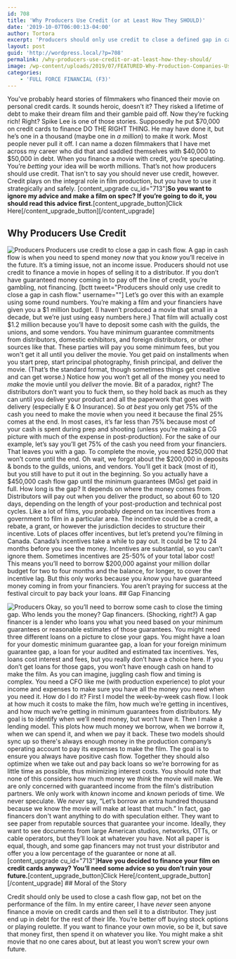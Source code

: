 ```yaml
---
id: 708
title: 'Why Producers Use Credit (or at Least How They SHOULD)'
date: '2019-10-07T06:00:13-04:00'
author: Tortora
excerpt: 'Producers should only use credit to close a defined gap in cash flow, not finance a movie in hopes of selling it to a distributor.'
layout: post
guid: 'http://wordpress.local/?p=708'
permalink: /why-producers-use-credit-or-at-least-how-they-should/
image: /wp-content/uploads/2019/07/FEATURED-Why-Production-Companies-Use-Credit.jpeg
categories:
    - 'FULL FORCE FINANCIAL (F3)'
---
```


You've probably heard stories of filmmakers who financed their movie on personal credit cards. It sounds heroic, doesn’t it? They risked a lifetime of debt to make their dream film and their gamble paid off. Now they’re fucking rich! Right? Spike Lee is one of those stories. Supposedly he put $70,000 on credit cards to finance DO THE RIGHT THING. He may have done it, but he’s one in a thousand (maybe one in *a million*) to make it work. Most people never pull it off. I can name a dozen filmmakers that I have met across my career who did that and saddled themselves with $40,000 to $50,000 in debt. When you finance a movie with credit, you’re speculating. You’re *betting* your idea will be worth millions. That’s not how producers should use credit. That isn't to say you should never use credit, however. Credit plays on the integral role in film production, but you have to use it strategically and safely. \[content\_upgrade cu\_id="713"\]**So you want to ignore my advice and make a film on spec? If you’re going to do it, you should read this advice first.**\[content\_upgrade\_button\]Click Here\[/content\_upgrade\_button\]\[/content\_upgrade\]

## Why Producers Use Credit

 ![Producers](http://wordpress.local/wp-content/uploads/2019/07/why-production-companies-use-credit.jpeg) Producers use credit to close a gap in cash flow. A gap in cash flow is when you need to spend money *now* that you *know* you’ll receive in the future. It’s a timing issue, not an income issue. Producers should not use credit to finance a movie in hopes of selling it to a distributor. If you don’t have guaranteed money coming in to pay off the line of credit, you’re gambling, not financing. \[bctt tweet="Producers should only use credit to close a gap in cash flow." username=""\] Let’s go over this with an example using some round numbers. You’re making a film and your financiers have given you a $1 million budget. (I haven’t produced a movie that small in a decade, but we’re just using easy numbers here.) That film will actually cost $1.2 million because you’ll have to deposit some cash with the guilds, the unions, and some vendors. You have minimum guarantee commitments from distributors, domestic exhibitors, and foreign distributors, or other sources like that. These parties will pay you some minimum fees, but you won't get it all until you deliver the movie. You get paid on installments when you start prep, start principal photography, finish principal, and deliver the movie. (That’s the standard format, though sometimes things get creative and can get worse.) Notice how you won’t get all of the money you need to *make* the movie until you *deliver* the movie. Bit of a paradox, right? The distributors don’t want you to fuck them, so they hold back as much as they can until you deliver your product and all the paperwork that goes with delivery (especially E &amp; O Insurance). So *at best* you only get 75% of the cash you need to make the movie when you need it because the final 25% comes at the end. In most cases, it’s far less than 75% because most of your cash is spent during prep and shooting (unless you’re making a CG picture with much of the expense in post-production). For the sake of our example, let’s say you’ll get 75% of the cash you need from your financiers. That leaves you with a gap. To complete the movie, you need $250,000 that won’t come until the end. Oh wait, we forgot about the $200,000 in deposits &amp; bonds to the guilds, unions, and vendors. You’ll get it back (most of it), but you still have to put it out in the beginning. So you actually have a $450,000 cash flow gap until the minimum guarantees (MGs) get paid in full. How long is the gap? It depends on where the money comes from. Distributors will pay out when you deliver the product, so about 60 to 120 days, depending on the length of your post-production and technical post cycles. Like a lot of films, you probably depend on tax incentives from a government to film in a particular area. The incentive could be a credit, a rebate, a grant, or however the jurisdiction decides to structure their incentive. Lots of places offer incentives, but let’s pretend you’re filming in Canada. Canada’s incentives take a while to pay out. It could be 12 to 24 months before you see the money. Incentives are substantial, so you can’t ignore them. Sometimes incentives are 25-50% of your total labor cost! This means you’ll need to borrow $200,000 against your million dollar budget for two to four months and the balance, for longer, to cover the incentive lag. But this only works because you *know* you have guaranteed money coming in from your financiers. You aren’t praying for success at the festival circuit to pay back your loans. ## Gap Financing

 ![Producers](http://wordpress.local/wp-content/uploads/2019/07/gap-financing.jpeg) Okay, so you’ll need to borrow some cash to close the timing gap. Who lends you the money? Gap financers. (Shocking, right?) A gap financer is a lender who loans you what you need based on your minimum guarantees or reasonable estimates of those guarantees. You might need three different loans on a picture to close your gaps. You might have a loan for your domestic minimum guarantee gap, a loan for your foreign minimum guarantee gap, a loan for your audited and estimated tax incentives. Yes, loans cost interest and fees, but you really don’t have a choice here. If you don’t get loans for those gaps, you won’t have enough cash on hand to make the film. As you can imagine, juggling cash flow and timing is complex. You need a CFO like me (with production experience) to plot your income and expenses to make sure you have all the money you need when you need it. How do I do it? First I model the week-by-week cash flow. I look at how much it costs to make the film, how much we’re getting in incentives, and how much we’re getting in minimum guarantees from distributors. My goal is to identify when we’ll need money, but won’t have it. Then I make a lending model. This plots how much money we borrow, when we borrow it, when we can spend it, and when we pay it back. These two models should sync up so there's always enough money in the production company’s operating account to pay its expenses to make the film. The goal is to ensure you always have positive cash flow. Together they should also optimize when we take out and pay back loans so we’re borrowing for as little time as possible, thus minimizing interest costs. You should note that none of this considers how much money we *think* the movie will make. We are only concerned with guaranteed income from the film's distribution partners. We only work with *known* income and *known* periods of time. We never speculate. We *never* say, “Let’s borrow an extra hundred thousand because we know the movie will make at least that much.” In fact, gap financers don't want anything to do with speculation either. They want to see paper from reputable sources that guarantee your income. Ideally, they want to see documents from large American studios, networks, OTTs, or cable operators, but they’ll look at whatever you have. Not all paper is equal, though, and some gap financers may not trust your distributor and offer you a low percentage of the guarantee or none at all. \[content\_upgrade cu\_id="713"\]**Have you decided to finance your film on credit cards anyway? You’ll need some advice so you don’t ruin your future.**\[content\_upgrade\_button\]Click Here\[/content\_upgrade\_button\]\[/content\_upgrade\] ## Moral of the Story

 Credit should only be used to close a cash flow gap, not bet on the performance of the film. In my entire career, I have *never* seen anyone finance a movie on credit cards and then sell it to a distributor. They just end up in debt for the rest of their life. You’re better off buying stock options or playing roulette. If you want to finance your own movie, so be it, but save that money first, then spend it on whatever you like. You might make a shit movie that no one cares about, but at least you won’t screw your own future.